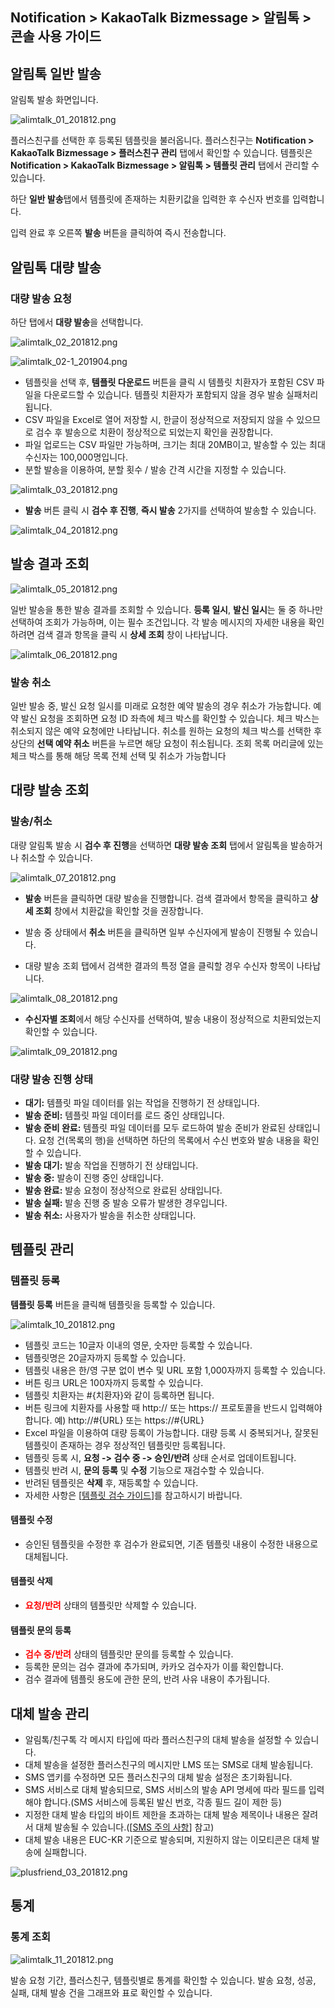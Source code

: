 ## Notification > KakaoTalk Bizmessage > 알림톡 > 콘솔 사용 가이드

## 알림톡 일반 발송

알림톡 발송 화면입니다.

![alimtalk_01_201812.png](https://static.toastoven.net/prod_alimtalk/alimtalk_01_201812.png)

플러스친구를 선택한 후 등록된 템플릿을 불러옵니다.
플러스친구는 **Notification > KakaoTalk Bizmessage > 플러스친구 관리** 탭에서 확인할 수 있습니다.
템플릿은 **Notification > KakaoTalk Bizmessage > 알림톡 > 템플릿 관리** 탭에서 관리할 수 있습니다.

하단 **일반 발송**탭에서 템플릿에 존재하는 치환키값을 입력한 후 수신자 번호를 입력합니다.

입력 완료 후 오른쪽 **발송** 버튼을 클릭하여 즉시 전송합니다.

## 알림톡 대량 발송

### 대량 발송 요청

하단 탭에서 **대량 발송**을 선택합니다.

![alimtalk_02_201812.png](https://static.toastoven.net/prod_alimtalk/alimtalk_02_201812.png)

![alimtalk_02-1_201904.png](https://static.toastoven.net/prod_alimtalk/alimtalk_02-1_201904.png)

* 템플릿을 선택 후, **템플릿 다운로드** 버튼을 클릭 시 템플릿 치환자가 포함된 CSV 파일을 다운로드할 수 있습니다. 템플릿 치환자가 포함되지 않을 경우 발송 실패처리 됩니다.
* CSV 파일을 Excel로 열어 저장할 시, 한글이 정상적으로 저장되지 않을 수 있으므로 검수 후 발송으로 치환이 정상적으로 되었는지 확인을 권장합니다.
* 파일 업로드는 CSV 파일만 가능하며, 크기는 최대 20MB이고, 발송할 수 있는 최대 수신자는 100,000명입니다.
* 분할 발송을 이용하여, 분할 횟수 / 발송 간격 시간을 지정할 수 있습니다.

![alimtalk_03_201812.png](https://static.toastoven.net/prod_alimtalk/alimtalk_03_201812.png)

* **발송** 버튼 클릭 시 **검수 후 진행**, **즉시 발송** 2가지를 선택하여 발송할 수 있습니다.

![alimtalk_04_201812.png](https://static.toastoven.net/prod_alimtalk/alimtalk_04_201812.png)

## 발송 결과 조회

![alimtalk_05_201812.png](https://static.toastoven.net/prod_alimtalk/alimtalk_05_201812.png)

일반 발송을 통한 발송 결과를 조회할 수 있습니다.
**등록 일시**, **발신 일시**는 둘 중 하나만 선택하여 조회가 가능하며, 이는 필수 조건입니다.
각 발송 메시지의 자세한 내용을 확인하려면 검색 결과 항목을 클릭 시 **상세 조회** 창이 나타납니다.

![alimtalk_06_201812.png](https://static.toastoven.net/prod_alimtalk/alimtalk_06_201812.png)

### 발송 취소

일반 발송 중, 발신 요청 일시를 미래로 요청한 예약 발송의 경우 취소가 가능합니다.
예약 발신 요청을 조회하면 요청 ID 좌측에 체크 박스를 확인할 수 있습니다.
체크 박스는 취소되지 않은 예약 요청에만 나타납니다.
취소를 원하는 요청의 체크 박스를 선택한 후 상단의 **선택 예약 취소** 버튼을 누르면 해당 요청이 취소됩니다.
조회 목록 머리글에 있는 체크 박스를 통해 해당 목록 전체 선택 및 취소가 가능합니다

## 대량 발송 조회

### 발송/취소

대량 알림톡 발송 시 **검수 후 진행**을 선택하면 **대량 발송 조회** 탭에서 알림톡을 발송하거나 취소할 수 있습니다.

![alimtalk_07_201812.png](https://static.toastoven.net/prod_alimtalk/alimtalk_07_201812.png)

* **발송** 버튼을 클릭하면 대량 발송을 진행합니다. 검색 결과에서 항목을 클릭하고 **상세 조회** 창에서 치환값을 확인할 것을 권장합니다.
* 발송 중 상태에서 **취소** 버튼을 클릭하면 일부 수신자에게 발송이 진행될 수 있습니다.

* 대량 발송 조회 탭에서 검색한 결과의 특정 열을 클릭할 경우 수신자 항목이 나타납니다.

![alimtalk_08_201812.png](https://static.toastoven.net/prod_alimtalk/alimtalk_08_201812.png)

* **수신자별 조회**에서 해당 수신자를 선택하여, 발송 내용이 정상적으로 치환되었는지 확인할 수 있습니다.

![alimtalk_09_201812.png](https://static.toastoven.net/prod_alimtalk/alimtalk_09_201812.png)

### 대량 발송 진행 상태
  - <b>대기:</b> 템플릿 파일 데이터를 읽는 작업을 진행하기 전 상태입니다.
  - <b>발송 준비:</b> 템플릿 파일 데이터를 로드 중인 상태입니다.
  - <b>발송 준비 완료:</b> 템플릿 파일 데이터를 모두 로드하여 발송 준비가 완료된 상태입니다. 요청 건(목록의 행)을 선택하면 하단의 목록에서 수신 번호와 발송 내용을 확인할 수 있습니다.
  - <b>발송 대기:</b> 발송 작업을 진행하기 전 상태입니다.
  - <b>발송 중:</b> 발송이 진행 중인 상태입니다.
  - <b>발송 완료:</b> 발송 요청이 정상적으로 완료된 상태입니다.
  - <b>발송 실패:</b> 발송 진행 중 발송 오류가 발생한 경우입니다.
  - <b>발송 취소:</b> 사용자가 발송을 취소한 상태입니다.


## 템플릿 관리

### 템플릿 등록

**템플릿 등록** 버튼을 클릭해 템플릿을 등록할 수 있습니다.

![alimtalk_10_201812.png](https://static.toastoven.net/prod_alimtalk/alimtalk_10_201812.png)

* 템플릿 코드는 10글자 이내의 영문, 숫자만 등록할 수 있습니다.
* 템플릿명은 20글자까지 등록할 수 있습니다.
* 템플릿 내용은 한/영 구분 없이 변수 및 URL 포함 1,000자까지 등록할 수 있습니다.
* 버튼 링크 URL은 100자까지 등록할 수 있습니다.
* 템플릿 치환자는 #{치환자}와 같이 등록하면 됩니다.
* 버튼 링크에 치환자를 사용할 때 http:// 또는 https:// 프로토콜을 반드시 입력해야 합니다. 예) http://#{URL} 또는 https://#{URL}
* Excel 파일을 이용하여 대량 등록이 가능합니다. 대량 등록 시 중복되거나, 잘못된 템플릿이 존재하는 경우 정상적인 템플릿만 등록됩니다.
* 템플릿 등록 시, <b>요청 -> 검수 중 -> 승인/반려</b> 상태 순서로 업데이트됩니다.
* 템플릿 반려 시, <b>문의 등록</b> 및 <b>수정</b> 기능으로 재검수할 수 있습니다.
* 반려된 템플릿은 <b>삭제</b> 후, 재등록할 수 있습니다.
* 자세한 사항은 [[템플릿 검수 가이드](https://www.bizmsg.kr/collected_statics/assets_landing/doc/alimtalk_template_guide.pdf)]를 참고하시기 바랍니다.

#### 템플릿 수정

* 승인된 템플릿을 수정한 후 검수가 완료되면, 기존 템플릿 내용이 수정한 내용으로 대체됩니다.

#### 템플릿 삭제

* <b><span style="color:red">요청/반려</span></b> 상태의 템플릿만 삭제할 수 있습니다.

#### 템플릿 문의 등록

* <b><span style="color:red">검수 중/반려</span></b> 상태의 템플릿만 문의를 등록할 수 있습니다.
* 등록한 문의는 검수 결과에 추가되며, 카카오 검수자가 이를 확인합니다.
* 검수 결과에 템플릿 용도에 관한 문의, 반려 사유 내용이 추가됩니다.

## 대체 발송 관리

* 알림톡/친구톡 각 메시지 타입에 따라 플러스친구의 대체 발송을 설정할 수 있습니다.
* 대체 발송을 설정한 플러스친구의 메시지만 LMS 또는 SMS로 대체 발송됩니다.
* SMS 앱키를 수정하면 모든 플러스친구의 대체 발송 설정은 초기화됩니다.
* SMS 서비스로 대체 발송되므로, SMS 서비스의 발송 API 명세에 따라 필드를 입력해야 합니다.(SMS 서비스에 등록된 발신 번호, 각종 필드 길이 제한 등)
* 지정한 대체 발송 타입의 바이트 제한을 초과하는 대체 발송 제목이나 내용은 잘려서 대체 발송될 수 있습니다.([[SMS 주의 사항](https://docs.toast.com/ko/Notification/SMS/ko/api-guide/#_1)] 참고)
* 대체 발송 내용은 EUC-KR 기준으로 발송되며, 지원하지 않는 이모티콘은 대체 발송에 실패합니다.

![plusfriend_03_201812.png](https://static.toastoven.net/prod_alimtalk/plusfriend_03_201904.png)

## 통계
### 통계 조회

![alimtalk_11_201812.png](https://static.toastoven.net/prod_alimtalk/alimtalk_11_201812.png)

발송 요청 기간, 플러스친구, 템플릿별로 통계를 확인할 수 있습니다.
발송 요청, 성공, 실패, 대체 발송 건을 그래프와 표로 확인할 수 있습니다.
